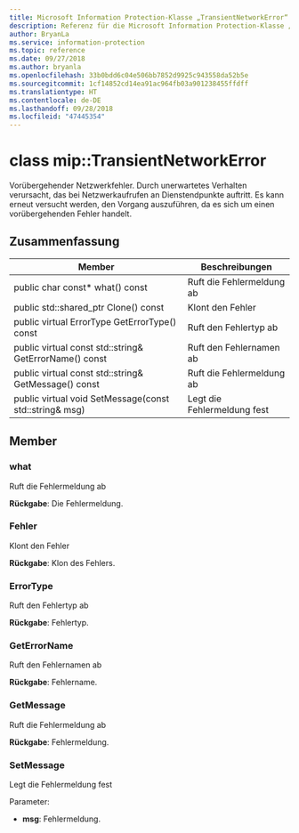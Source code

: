 ```yaml
---
title: Microsoft Information Protection-Klasse „TransientNetworkError“
description: Referenz für die Microsoft Information Protection-Klasse „TransientNetworkError“
author: BryanLa
ms.service: information-protection
ms.topic: reference
ms.date: 09/27/2018
ms.author: bryanla
ms.openlocfilehash: 33b0bdd6c04e506bb7852d9925c943558da52b5e
ms.sourcegitcommit: 1cf14852cd14ea91ac964fb03a901238455ffdff
ms.translationtype: HT
ms.contentlocale: de-DE
ms.lasthandoff: 09/28/2018
ms.locfileid: "47445354"
---
```

# <a name="class-miptransientnetworkerror"></a>class mip::TransientNetworkError 
Vorübergehender Netzwerkfehler. Durch unerwartetes Verhalten verursacht, das bei Netzwerkaufrufen an Dienstendpunkte auftritt. Es kann erneut versucht werden, den Vorgang auszuführen, da es sich um einen vorübergehenden Fehler handelt.
  
## <a name="summary"></a>Zusammenfassung
 Member                        | Beschreibungen                                
--------------------------------|---------------------------------------------
 public char const* what() const  |  Ruft die Fehlermeldung ab
public std::shared_ptr<Error> Clone() const  |  Klont den Fehler
 public virtual ErrorType GetErrorType() const  |  Ruft den Fehlertyp ab
 public virtual const std::string& GetErrorName() const  |  Ruft den Fehlernamen ab
 public virtual const std::string& GetMessage() const  |  Ruft die Fehlermeldung ab
 public virtual void SetMessage(const std::string& msg)  |  Legt die Fehlermeldung fest
  
## <a name="members"></a>Member
  
### <a name="what"></a>what
Ruft die Fehlermeldung ab

  
**Rückgabe**: Die Fehlermeldung.
  
### <a name="error"></a>Fehler
Klont den Fehler

  
**Rückgabe**: Klon des Fehlers.
  
### <a name="errortype"></a>ErrorType
Ruft den Fehlertyp ab

  
**Rückgabe**: Fehlertyp.
  
### <a name="geterrorname"></a>GetErrorName
Ruft den Fehlernamen ab

  
**Rückgabe**: Fehlername.
  
### <a name="getmessage"></a>GetMessage
Ruft die Fehlermeldung ab

  
**Rückgabe**: Fehlermeldung.
  
### <a name="setmessage"></a>SetMessage
Legt die Fehlermeldung fest

Parameter:  
* **msg**: Fehlermeldung.

